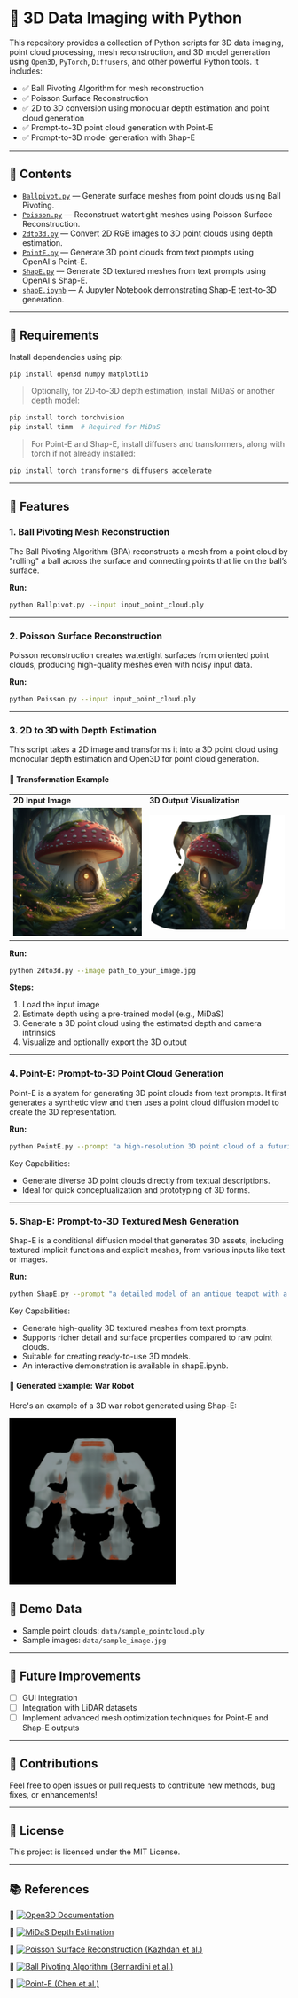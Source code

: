 # 🧠 3D Data Imaging with Python

This repository provides a collection of Python scripts for 3D data imaging, point cloud processing, mesh reconstruction, and 3D model generation using `Open3D`, `PyTorch`, `Diffusers`, and other powerful Python tools. It includes:

- ✅ Ball Pivoting Algorithm for mesh reconstruction
- ✅ Poisson Surface Reconstruction
- ✅ 2D to 3D conversion using monocular depth estimation and point cloud generation
- ✅ Prompt-to-3D point cloud generation with Point-E
- ✅ Prompt-to-3D model generation with Shap-E

---

## 📁 Contents

- [`Ballpivot.py`](./Ballpivot.py) — Generate surface meshes from point clouds using Ball Pivoting.
- [`Poisson.py`](./Poisson.py) — Reconstruct watertight meshes using Poisson Surface Reconstruction.
- [`2dto3d.py`](./2dto3d.py) — Convert 2D RGB images to 3D point clouds using depth estimation.
- [`PointE.py`](./PointE.py) — Generate 3D point clouds from text prompts using OpenAI's Point-E.
- [`ShapE.py`](./ShapE.py) — Generate 3D textured meshes from text prompts using OpenAI's Shap-E.
- [`shapE.ipynb`](./shapE.ipynb) — A Jupyter Notebook demonstrating Shap-E text-to-3D generation.

---

## 🔧 Requirements

Install dependencies using pip:

```bash
pip install open3d numpy matplotlib
```

> Optionally, for 2D-to-3D depth estimation, install MiDaS or another depth model:

```bash
pip install torch torchvision
pip install timm  # Required for MiDaS
```
> For Point-E and Shap-E, install diffusers and transformers, along with torch if not already installed:

```bash
pip install torch transformers diffusers accelerate
```
---

## 📌 Features

### 1. Ball Pivoting Mesh Reconstruction

The Ball Pivoting Algorithm (BPA) reconstructs a mesh from a point cloud by "rolling" a ball across the surface and connecting points that lie on the ball’s surface.

**Run:**

```bash
python Ballpivot.py --input input_point_cloud.ply
```

---

### 2. Poisson Surface Reconstruction

Poisson reconstruction creates watertight surfaces from oriented point clouds, producing high-quality meshes even with noisy input data.

**Run:**

```bash
python Poisson.py --input input_point_cloud.ply
```

---

### 3. 2D to 3D with Depth Estimation

This script takes a 2D image and transforms it into a 3D point cloud using monocular depth estimation and Open3D for point cloud generation.

#### 🔄 Transformation Example

<table>
  <tr>
    <td><strong>2D Input Image</strong></td>
    <td><strong>3D Output Visualization</strong></td>
  </tr>
  <tr>
    <td>
      <img src="https://github.com/Pyrius2k/3D-Data-Imaging/blob/main/gemini.image2.png?raw=true" width="300">
    </td>
    <td>
      <img src="https://github.com/Pyrius2k/3D-Data-Imaging/blob/main/mushroom.png?raw=true" width="300">
    </td>
  </tr>
</table>

**Run:**

```bash
python 2dto3d.py --image path_to_your_image.jpg
```

**Steps:**

1. Load the input image  
2. Estimate depth using a pre-trained model (e.g., MiDaS)  
3. Generate a 3D point cloud using the estimated depth and camera intrinsics  
4. Visualize and optionally export the 3D output  

---

### 4. Point-E: Prompt-to-3D Point Cloud Generation

Point-E is a system for generating 3D point clouds from text prompts. It first generates a synthetic view and then uses a point cloud diffusion model to create the 3D representation.

**Run:**

```bash
python PointE.py --prompt "a high-resolution 3D point cloud of a futuristic spaceship"
```

Key Capabilities:
- Generate diverse 3D point clouds directly from textual descriptions.
- Ideal for quick conceptualization and prototyping of 3D forms.

---

### 5. Shap-E: Prompt-to-3D Textured Mesh Generation

Shap-E is a conditional diffusion model that generates 3D assets, including textured implicit functions and explicit meshes, from various inputs like text or images.

**Run:**

```bash
python ShapE.py --prompt "a detailed model of an antique teapot with a delicate pattern"
```

Key Capabilities:
- Generate high-quality 3D textured meshes from text prompts.
- Supports richer detail and surface properties compared to raw point clouds.
- Suitable for creating ready-to-use 3D models.
- An interactive demonstration is available in shapE.ipynb.

#### 🤖 Generated Example: War Robot
Here's an example of a 3D war robot generated using Shap-E:

<img src="https://github.com/Pyrius2k/3D-Data-Imaging/blob/main/robot.gif?raw=true" alt="War Robot 3D Model" width="300">

## 🧪 Demo Data

- Sample point clouds: `data/sample_pointcloud.ply`
- Sample images: `data/sample_image.jpg`

---

## 🚀 Future Improvements

- [ ] GUI integration 
- [ ] Integration with LiDAR datasets
- [ ] Implement advanced mesh optimization techniques for Point-E and Shap-E outputs

---

## 🤝 Contributions

Feel free to open issues or pull requests to contribute new methods, bug fixes, or enhancements!

---

## 📜 License

This project is licensed under the MIT License.

---

## 📚 References

📄 [![Open3D Documentation](https://img.shields.io/badge/Open3D%20Documentation-blue?style=for-the-badge)](https://www.open3d.org/)

📄 [![MiDaS Depth Estimation](https://img.shields.io/badge/MiDaS%20Depth%20Estimation-green?style=for-the-badge)](https://github.com/isl-org/MiDaS)

📄 [![Poisson Surface Reconstruction (Kazhdan et al.)](https://img.shields.io/badge/Poisson%20Surface%20Reconstruction-orange?style=for-the-badge)](https://www.cs.jhu.edu/~misha/Code/PoissonRecon/)

📄 [![Ball Pivoting Algorithm (Bernardini et al.)](https://img.shields.io/badge/Ball%20Pivoting%20Algorithm-red?style=for-the-badge)](https://www.researchgate.net/publication/220494622_The_Ball-Pivoting_Algorithm_for_Surface_Reconstruction)

📄 [![Point-E (Chen et al.)](https://img.shields.io/badge/Ball%20Pivoting%20Algorithm-red?style=for-the-badge)]([https://www.researchgate.net/publication/220494622_The_Ball-Pivoting_Algorithm_for_Surface_Reconstruction](https://arxiv.org/abs/2212.08751))



